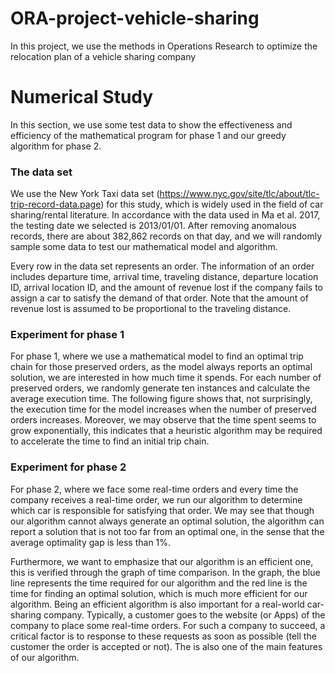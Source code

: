 # ORA-project-vehicle-sharing
In this project, we use the methods in Operations Research to optimize the relocation plan of a vehicle sharing company



# Numerical Study
In this section, we use some test data to show the effectiveness and efficiency of the mathematical program for phase 1 and our greedy algorithm for phase 2.

### The data set
We use the New York Taxi data set (https://www.nyc.gov/site/tlc/about/tlc-trip-record-data.page) for this study, which is widely used in the field of car sharing/rental literature. In accordance with the data used in Ma et al. 2017, the testing date we selected is 2013/01/01. After removing anomalous records, there are about 382,862 records on that day, and we will randomly sample some data to test our mathematical model and algorithm.

Every row in the data set represents an order. The information of an order includes departure time, arrival time, traveling distance, departure location ID, arrival location ID, and the amount of revenue lost if the company fails to assign a car to satisfy the demand of that order. Note that the amount of revenue lost is assumed to be proportional to the traveling distance.

### Experiment for phase 1
For phase 1, where we use a mathematical model to find an optimal trip chain for those preserved orders, as the model always reports an optimal solution, we are interested in how much time it spends. For each number of preserved orders, we randomly generate ten instances and calculate the average execution time. The following figure shows that, not surprisingly, the execution time for the model increases when the number of preserved orders increases. Moreover, we may observe that the time spent seems to grow exponentially, this indicates that a heuristic algorithm may be required to accelerate the time to find an initial trip chain.

### Experiment for phase 2
For phase 2, where we face some real-time orders and every time the company receives a real-time order, we run our algorithm to determine which car is responsible for satisfying that order. We may see that though our algorithm cannot always generate an optimal solution, the algorithm can report a solution that is not too far from an optimal one, in the sense that the average optimality gap is less than 1%.

Furthermore, we want to emphasize that our algorithm is an efficient one, this is verified through the graph of time comparison. In the graph, the blue line represents the time required for our algorithm and the red line is the time for finding an optimal solution, which is much more efficient for our algorithm. Being an efficient algorithm is also important for a real-world car-sharing company. Typically, a customer goes to the website (or Apps) of the company to place some real-time orders. For such a company to succeed, a critical factor is to response to these requests as soon as possible (tell the customer the order is accepted or not). The is also one of the main features of our algorithm.

